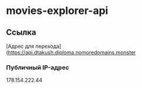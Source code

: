 # movies-explorer-api

## Ссылка
[Адрес для перехода](https://api.dtakush.diploma.nomoredomains.monster

### Публичный IP-адрес
178.154.222.44
